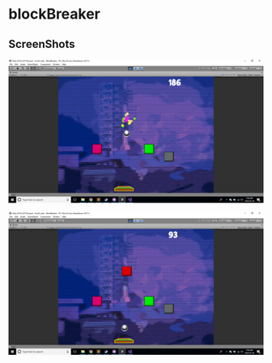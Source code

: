 # blockBreaker

## ScreenShots
!["particle effects when blocks are destroyed, also sound is implemented"](https://github.com/mBarlescu/blockBreaker/blob/master/docs/Screenshot%20(3).png?raw=true)

!["Gameplay"](https://github.com/mBarlescu/blockBreaker/blob/master/docs/Screenshot%20(2).png?raw=true)

